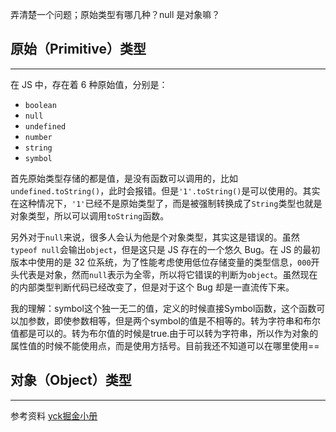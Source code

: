 

弄清楚一个问题；原始类型有哪几种？null 是对象嘛？

## 原始（Primitive）类型

---

在 JS 中，存在着 6 种原始值，分别是：

* `boolean`
* `null`
* `undefined`
* `number`
* `string`
* `symbol`

首先原始类型存储的都是值，是没有函数可以调用的，比如`undefined.toString()`，此时会报错。但是`'1'.toString()`是可以使用的。其实在这种情况下，`'1'`已经不是原始类型了，而是被强制转换成了`String`类型也就是对象类型，所以可以调用`toString`函数。

另外对于`null`来说，很多人会认为他是个对象类型，其实这是错误的。虽然`typeof null`会输出`object`，但是这只是 JS 存在的一个悠久 Bug。在 JS 的最初版本中使用的是 32 位系统，为了性能考虑使用低位存储变量的类型信息，`000`开头代表是对象，然而`null`表示为全零，所以将它错误的判断为`object`。虽然现在的内部类型判断代码已经改变了，但是对于这个 Bug 却是一直流传下来。

我的理解：symbol这个独一无二的值，定义的时候直接Symbol函数，这个函数可以加参数，即使参数相等，但是两个symbol的值是不相等的。转为字符串和布尔值都是可以的。转为布尔值的时候是true.由于可以转为字符串，所以作为对象的属性值的时候不能使用点，而是使用方括号。目前我还不知道可以在哪里使用==

## 对象（Object）类型

---



















参考资料 [yck掘金小册](https://juejin.im/book/5bdc715fe51d454e755f75ef/section/5c024ecbf265da616a476638#heading-5)

